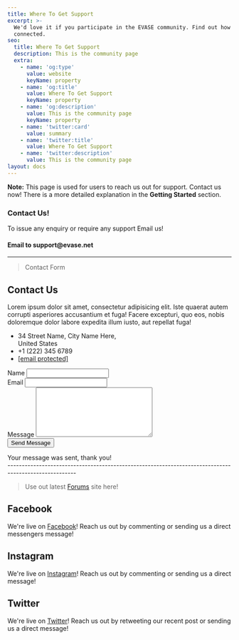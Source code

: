 ```yaml
---
title: Where To Get Support
excerpt: >-
  We'd love it if you participate in the EVASE community. Find out how to get
  connected.
seo:
  title: Where To Get Support
  description: This is the community page
  extra:
    - name: 'og:type'
      value: website
      keyName: property
    - name: 'og:title'
      value: Where To Get Support
      keyName: property
    - name: 'og:description'
      value: This is the community page
      keyName: property
    - name: 'twitter:card'
      value: summary
    - name: 'twitter:title'
      value: Where To Get Support
    - name: 'twitter:description'
      value: This is the community page
layout: docs
---
```


<div class="note">
  <strong>Note:</strong> 
  This page is used for users to reach us out for support. Contact us now! There is a more detailed explanation in the <strong>Getting Started</strong> section.
</div>

<h3>Contact Us!</h3>
To issue any enquiry or require any support Email us!
<h4>Email to support@evase.net</h4>

-----------------------------------------------------------------------------------------------------
>Contact Form
<html lang="en">
<head>

<meta charset="utf-8">
<meta name="viewport" content="width=device-width, initial-scale=1, shrink-to-fit=no">
<link href="https://fonts.googleapis.com/css?family=Poppins:300,400,500,700,900&display=swap" rel="stylesheet">
<link rel="stylesheet" href="fonts,_icomoon,_style.css+css,_owl.carousel.min.css+css,_bootstrap.min.css+css,_style.css.pagespeed.cc.P0gB-L-pyP.css" />


<title>Contact Form #2</title>
</head>
<body>
<div class="content">
<div class="container">
<div class="row">
<div class="col-md-5 mr-auto">
<h2>Contact Us</h2>
<p class="mb-5">Lorem ipsum dolor sit amet, consectetur adipisicing elit. Iste quaerat autem corrupti asperiores accusantium et fuga! Facere excepturi, quo eos, nobis doloremque dolor labore expedita illum iusto, aut repellat fuga!</p>
<ul class="list-unstyled pl-md-5 mb-5">
<li class="d-flex text-black mb-2">
<span class="mr-3"><span class="icon-map"></span></span> 34 Street Name, City Name Here, <br> United States
</li>
<li class="d-flex text-black mb-2"><span class="mr-3"><span class="icon-phone"></span></span> +1 (222) 345 6789</li>
<li class="d-flex text-black"><span class="mr-3"><span class="icon-envelope-o"></span></span> <a href="/cdn-cgi/l/email-protection" class="__cf_email__" data-cfemail="076e696168476a7e706265746e73622964686a">[email&#160;protected]</a> </li>
</ul>
</div>
<div class="col-md-6">
<form class="mb-5" method="post" id="contactForm" name="contactForm">
<div class="row">
<div class="col-md-12 form-group">
<label for="name" class="col-form-label">Name</label>
<input type="text" class="form-control" name="name" id="name">
</div>
</div>
<div class="row">
<div class="col-md-12 form-group">
<label for="email" class="col-form-label">Email</label>
<input type="text" class="form-control" name="email" id="email">
</div>
</div>
<div class="row">
<div class="col-md-12 form-group">
<label for="message" class="col-form-label">Message</label>
<textarea class="form-control" name="message" id="message" cols="30" rows="7"></textarea>
</div>
</div>
<div class="row">
<div class="col-md-12">
<input type="submit" value="Send Message" class="btn btn-primary rounded-0 py-2 px-4">
<span class="submitting"></span>
</div>
</div>
</form>
<div id="form-message-warning mt-4"></div>
<div id="form-message-success">
Your message was sent, thank you!
</div>
</div>
</div>

</div>
<script data-cfasync="false" src="/cdn-cgi/scripts/5c5dd728/cloudflare-static/email-decode.min.js"></script><script src="js/jquery-3.3.1.min.js"></script>
<script src="js/popper.min.js+bootstrap.min.js.pagespeed.jc.IHkW1QTIuN.js"></script><script>eval(mod_pagespeed_J2E44BeRjI);</script>
<script>eval(mod_pagespeed_7GdsfrSu7q);</script>
<script src="js/jquery.validate.min.js+main.js.pagespeed.jc.ymlEcKnLFv.js"></script><script>eval(mod_pagespeed_BAOLwhxHbP);</script>
<script>eval(mod_pagespeed_JPTuk9T3aQ);</script>
<script defer src="https://static.cloudflareinsights.com/beacon.min.js/v64f9daad31f64f81be21cbef6184a5e31634941392597" integrity="sha512-gV/bogrUTVP2N3IzTDKzgP0Js1gg4fbwtYB6ftgLbKQu/V8yH2+lrKCfKHelh4SO3DPzKj4/glTO+tNJGDnb0A==" data-cf-beacon='{"rayId":"6b331b60aa4e7576","token":"cd0b4b3a733644fc843ef0b185f98241","version":"2021.11.0","si":100}' crossorigin="anonymous"></script>
</body>
</html>
------------------------------------------------------------------------------------------------------

>Use out latest [Forums](https://forum.evase.net/) site here!

## Facebook

We're live on [Facebook](https://www.facebook.com/officialevase/)! Reach us out by commenting or sending us a direct messengers message!

## Instagram

We're live on [Instagram](https://www.instagram.com/officialevase/)! Reach us out by commenting or sending us a direct message!

## Twitter

We're live on [Twitter](https://twitter.com/officialevase)! Reach us out by retweeting our recent post or sending us a direct message!


